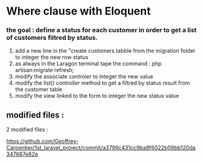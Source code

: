 
# Where clause with Eloquent 

### the goal : define a status for each customer in order to get a list of customers filtred by status.

1) add a new line in the "create customers tabble from the migration folder to integer the new row status
2) as always in the Laragon terminal tape the command : php artisan:migrate refresh;
3) modify the associate controler to integer the new value
4) modify the list() controller method to get a filtred by status result from the customer table
5) modify the view linked to the form to integer the new status value 

modified files :
----------------

2 modified files :

https://github.com/Geoffrey-Carpentier/1st_laravel_project/commit/a3799c431cc9ba8f6022b09bb120da347687e82e


